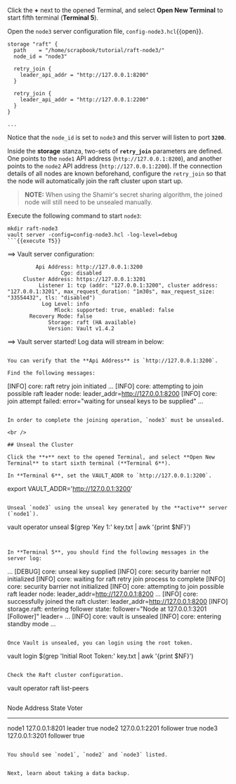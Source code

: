 Click the **+** next to the opened Terminal, and select **Open New Terminal** to start fifth terminal (**Terminal 5**).

Open the `node3` server configuration file, `config-node3.hcl`{{open}}.

```
storage "raft" {
  path    = "/home/scrapbook/tutorial/raft-node3/"
  node_id = "node3"

  retry_join {
    leader_api_addr = "http://127.0.0.1:8200"
  }

  retry_join {
    leader_api_addr = "http://127.0.0.1:2200"
  }
}

...
```

Notice that the `node_id` is set to `node3` and this server will listen to port **`3200`**.

Inside the **storage** stanza, two-sets of **`retry_join`** parameters are defined. One points to the `node1` API address (`http://127.0.0.1:8200`), and another points to the `node2` API address (`http://127.0.0.1:2200`). If the connection details of all nodes are known beforehand, configure the `retry_join` so that the node will automatically join the raft cluster upon start up.

> **NOTE:** When using the Shamir's secret sharing algorithm, the joined node will still need to be unsealed manually.


Execute the following command to start `node3`:

```
mkdir raft-node3
vault server -config=config-node3.hcl -log-level=debug
```{{execute T5}}

```
==> Vault server configuration:

             Api Address: http://127.0.0.1:3200
                     Cgo: disabled
         Cluster Address: https://127.0.0.1:3201
              Listener 1: tcp (addr: "127.0.0.1:3200", cluster address: "127.0.0.1:3201", max_request_duration: "1m30s", max_request_size: "33554432", tls: "disabled")
               Log Level: info
                   Mlock: supported: true, enabled: false
           Recovery Mode: false
                 Storage: raft (HA available)
                 Version: Vault v1.4.2

==> Vault server started! Log data will stream in below:
```

You can verify that the **Api Address** is `http://127.0.0.1:3200`.  

Find the following messages:

```
[INFO]  core: raft retry join initiated
...
[INFO]  core: attempting to join possible raft leader node: leader_addr=http://127.0.0.1:8200
[INFO]  core: join attempt failed: error="waiting for unseal keys to be supplied"
...
```

In order to complete the joining operation, `node3` must be unsealed.

<br />

## Unseal the Cluster

Click the **+** next to the opened Terminal, and select **Open New Terminal** to start sixth terminal (**Terminal 6**).

In **Terminal 6**, set the VAULT_ADDR to `http://127.0.0.1:3200`.

```
export VAULT_ADDR='http://127.0.0.1:3200'
```{{execute T6}}

Unseal `node3` using the unseal key generated by the **active** server (`node1`).

```
vault operator unseal $(grep 'Key 1:' key.txt | awk '{print $NF}')
```{{execute T6}}


In **Terminal 5**, you should find the following messages in the server log:

```
...
[DEBUG] core: unseal key supplied
[INFO]  core: security barrier not initialized
[INFO]  core: waiting for raft retry join process to complete
[INFO]  core: security barrier not initialized
[INFO]  core: attempting to join possible raft leader node: leader_addr=http://127.0.0.1:8200
...
[INFO]  core: successfully joined the raft cluster: leader_addr=http://127.0.0.1:8200
[INFO]  storage.raft: entering follower state: follower="Node at 127.0.0.1:3201 [Follower]" leader=
...
[INFO]  core: vault is unsealed
[INFO]  core: entering standby mode
...
```

Once Vault is unsealed, you can login using the root token.

```
vault login $(grep 'Initial Root Token:' key.txt | awk '{print $NF}')
```{{execute T6}}

Check the Raft cluster configuration.

```
vault operator raft list-peers
```{{execute T6}}

```
Node     Address           State       Voter
----     -------           -----       -----
node1    127.0.0.1:8201    leader      true
node2    127.0.0.1:2201    follower    true
node3    127.0.0.1:3201    follower    true
```

You should see `node1`, `node2` and `node3` listed.


Next, learn about taking a data backup.
